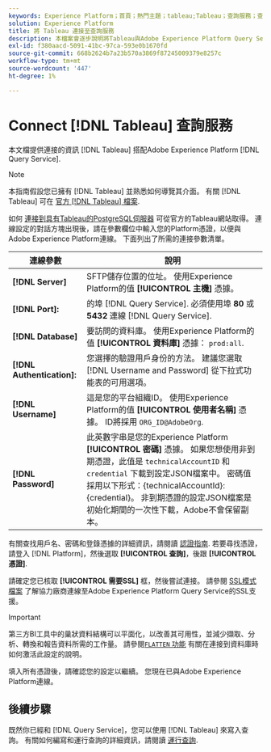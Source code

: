 ```yaml
---
keywords: Experience Platform；首頁；熱門主題；tableau;Tableau；查詢服務；查詢服務；連線至查詢服務；
solution: Experience Platform
title: 將 Tableau 連接至查詢服務
description: 本檔案會逐步說明將Tableau與Adobe Experience Platform Query Service連線的步驟。
exl-id: f380aacd-5091-41bc-97ca-593e0b1670fd
source-git-commit: 668b2624b7a23b570a3869f87245009379e8257c
workflow-type: tm+mt
source-wordcount: '447'
ht-degree: 1%

---
```


# Connect [!DNL Tableau] 查詢服務

本文檔提供連接的資訊 [!DNL Tableau] 搭配Adobe Experience Platform [!DNL Query Service].

>[!NOTE]
>
> 本指南假設您已擁有 [!DNL Tableau] 並熟悉如何導覽其介面。 有關 [!DNL Tableau] 可在 [官方 [!DNL Tableau] 檔案](https://help.tableau.com/current/pro/desktop/en-us/default.htm).

如何 [連接到具有Tableau的PostgreSQL伺服器](https://help.tableau.com/current/pro/desktop/en-us/examples_postgresql.htm) 可從官方的Tableau網站取得。 連線設定的對話方塊出現後，請在參數欄位中輸入您的Platform憑證，以便與Adobe Experience Platform連線。 下面列出了所需的連接參數清單。

| 連線參數 | 說明 |
|---|---|
| **[!DNL Server]** | SFTP儲存位置的位址。 使用Experience Platform的值 **[!UICONTROL 主機]** 憑據。 |
| **[!DNL Port]:** | 的埠 [!DNL Query Service]. 必須使用埠 **80** 或 **5432** 連線 [!DNL Query Service]. |
| **[!DNL Database]** | 要訪問的資料庫。 使用Experience Platform的值 **[!UICONTROL 資料庫]** 憑據： `prod:all`. |
| **[!DNL Authentication]:** | 您選擇的驗證用戶身份的方法。 建議您選取 [!DNL Username and Password] 從下拉式功能表的可用選項。 |
| **[!DNL Username]** | 這是您的平台組織ID。 使用Experience Platform的值 **[!UICONTROL 使用者名稱]** 憑據。 ID將採用 `ORG_ID@AdobeOrg`. |
| **[!DNL Password]** | 此英數字串是您的Experience Platform **[!UICONTROL 密碼]** 憑據。 如果您想使用非到期憑證，此值是 `technicalAccountID` 和 `credential` 下載到設定JSON檔案中。 密碼值採用以下形式：{technicalAccountId}:{credential}。 非到期憑證的設定JSON檔案是初始化期間的一次性下載，Adobe不會保留副本。 |

有關查找用戶名、密碼和登錄憑據的詳細資訊，請閱讀 [認證指南](../ui/credentials.md). 若要尋找憑證，請登入 [!DNL Platform]，然後選取 **[!UICONTROL 查詢]**，後跟 **[!UICONTROL 憑證]**.

請確定您已核取 **[!UICONTROL 需要SSL]** 框，然後嘗試連接。 請參閱 [SSL模式檔案](./ssl-modes.md) 了解協力廠商連線至Adobe Experience Platform Query Service的SSL支援。

>[!IMPORTANT]
>
>第三方BI工具中的巢狀資料結構可以平面化，以改善其可用性，並減少擷取、分析、轉換和報告資料所需的工作量。 請參閱[`FLATTEN` 功能](../essential-concepts/flatten-nested-data.md) 有關在連接到資料庫時如何激活此設定的說明。

填入所有憑證後，請確認您的設定以繼續。 您現在已與Adobe Experience Platform連線。

## 後續步驟

既然你已經和 [!DNL Query Service]，您可以使用 [!DNL Tableau] 來寫入查詢。 有關如何編寫和運行查詢的詳細資訊，請閱讀 [運行查詢](../best-practices/writing-queries.md).
